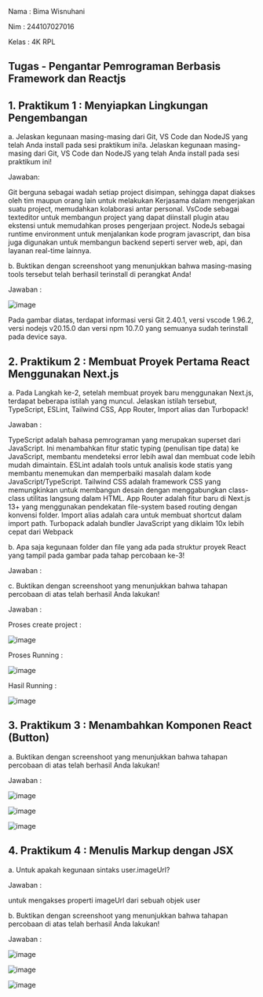 Nama  : Bima Wisnuhani

Nim   : 244107027016

Kelas : 4K RPL

## Tugas - Pengantar Pemrograman Berbasis Framework dan Reactjs
## 1.	Praktikum 1 : Menyiapkan Lingkungan Pengembangan
 a.	Jelaskan kegunaan masing-masing dari Git, VS Code dan NodeJS yang telah Anda install pada sesi praktikum ini!a.	Jelaskan kegunaan masing-masing dari Git, VS Code dan NodeJS yang telah Anda install pada sesi praktikum ini!

Jawaban:

Git berguna sebagai wadah setiap project disimpan, sehingga dapat diakses oleh tim maupun orang lain untuk melakukan Kerjasama dalam mengerjakan suatu project, memudahkan kolaborasi antar personal.
VsCode sebagai texteditor untuk membangun project yang dapat diinstall plugin atau ekstensi untuk memudahkan proses pengerjaan project.
NodeJs sebagai runtime environment untuk menjalankan kode program javascript, dan bisa juga digunakan untuk membangun backend seperti server web, api, dan layanan real-time lainnya.

b.	Buktikan dengan screenshoot yang menunjukkan bahwa masing-masing tools tersebut telah berhasil terinstall di perangkat Anda!

Jawaban :

![image](https://github.com/user-attachments/assets/2cb9f45a-6368-4ce1-8346-b5834ed21ee2)

Pada gambar diatas, terdapat informasi versi Git 2.40.1, versi vscode 1.96.2, versi nodejs v20.15.0 dan versi npm 10.7.0 yang semuanya sudah terinstall pada device saya.


## 2.	Praktikum 2 : Membuat Proyek Pertama React Menggunakan Next.js
a.	Pada Langkah ke-2, setelah membuat proyek baru menggunakan Next.js, terdapat beberapa istilah yang muncul. Jelaskan istilah tersebut, TypeScript, ESLint, Tailwind CSS, App Router, Import alias dan Turbopack!

Jawaban :

TypeScript adalah bahasa pemrograman yang merupakan superset dari JavaScript. Ini menambahkan fitur static typing (penulisan tipe data) ke JavaScript, membantu mendeteksi error lebih awal dan membuat code lebih mudah dimaintain.
ESLint adalah tools untuk analisis kode statis yang membantu menemukan dan memperbaiki masalah dalam kode JavaScript/TypeScript.
Tailwind CSS adalah framework CSS yang memungkinkan untuk membangun desain dengan menggabungkan class-class utilitas langsung dalam HTML.
App Router adalah fitur baru di Next.js 13+ yang menggunakan pendekatan file-system based routing dengan konvensi folder.
Import alias adalah cara untuk membuat shortcut dalam import path.
Turbopack adalah bundler JavaScript yang diklaim 10x lebih cepat dari Webpack

b.	Apa saja kegunaan folder dan file yang ada pada struktur proyek React yang tampil pada gambar pada tahap percobaan ke-3!

Jawaban :

c.	Buktikan dengan screenshoot yang menunjukkan bahwa tahapan percobaan di atas telah berhasil Anda lakukan!

Jawaban :

Proses create project : 

![image](https://github.com/user-attachments/assets/9a286ab3-a8cd-4fe4-a012-4e9b7033c021)

Proses Running :

![image](https://github.com/user-attachments/assets/942efd4f-e680-49ff-850c-766281c1a996)


Hasil Running :

![image](https://github.com/user-attachments/assets/05d6d563-ab29-4c63-84f4-4b42c4acf297)

## 3.	Praktikum 3 : Menambahkan Komponen React (Button)

a.	Buktikan dengan screenshoot yang menunjukkan bahwa tahapan percobaan di atas telah berhasil Anda lakukan!

Jawaban :

![image](https://github.com/user-attachments/assets/74a8404f-030c-4ccf-808f-84faf529fafd)

![image](https://github.com/user-attachments/assets/8d117500-c437-460d-aa0a-579df9dfe5c7)

![image](https://github.com/user-attachments/assets/fd20d6f0-0005-429b-a3b5-5f47035b89ad)
 
## 4.	Praktikum 4 : Menulis Markup dengan JSX

a.	Untuk apakah kegunaan sintaks user.imageUrl?

Jawaban :

untuk mengakses properti imageUrl dari sebuah objek user

b.	Buktikan dengan screenshoot yang menunjukkan bahwa tahapan percobaan di atas telah berhasil Anda lakukan!

Jawaban :

![image](https://github.com/user-attachments/assets/5f4d08db-5a6b-4a85-ad2d-e920f9cfc910)

![image](https://github.com/user-attachments/assets/db7535ea-e3e6-4c01-8909-941e220529cb)

![image](https://github.com/user-attachments/assets/033c4a2a-fa5a-4835-87ab-f19010ffac7c)
 
